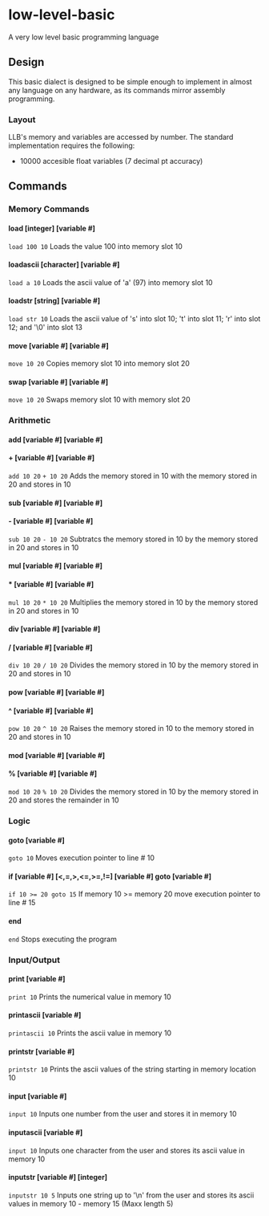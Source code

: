 # low-level-basic
A very low level basic programming language

## Design

This basic dialect is designed to be simple enough to implement in almost any language on any hardware, as its commands mirror assembly programming.

### Layout

LLB's memory and variables are accessed by number. The standard implementation requires the following:
- 10000 accesible float variables (7 decimal pt accuracy)

## Commands

### Memory Commands

#### load [integer] [variable #]
`load 100 10`
Loads the value 100 into memory slot 10
#### loadascii [character] [variable #]
`load a 10`
Loads the ascii value of 'a' (97) into memory slot 10
#### loadstr [string] [variable #]
`load str 10`
Loads the ascii value of 's' into slot 10; 't' into slot 11; 'r' into slot 12; and '\0' into slot 13

#### move [variable #] [variable #]
`move 10 20`
Copies memory slot 10 into memory slot 20

#### swap [variable #] [variable #]
`move 10 20`
Swaps memory slot 10 with memory slot 20

### Arithmetic

#### add [variable #] [variable #]
#### + [variable #] [variable #]
`add 10 20`
`+ 10 20`
Adds the memory stored in 10 with the memory stored in 20 and stores in 10


#### sub [variable #] [variable #]
#### - [variable #] [variable #]

`sub 10 20`
`- 10 20`
Subtratcs the memory stored in 10 by the memory stored in 20 and stores in 10

#### mul [variable #] [variable #]
#### * [variable #] [variable #]

`mul 10 20`
`* 10 20`
 Multiplies the memory stored in 10 by the memory stored in 20 and stores in 10

#### div [variable #] [variable #]
#### / [variable #] [variable #]

`div 10 20`
`/ 10 20`
Divides the memory stored in 10 by the memory stored in 20 and stores in 10

#### pow [variable #] [variable #]
#### ^ [variable #] [variable #]

`pow 10 20`
`^ 10 20`
Raises the memory stored in 10 to the memory stored in 20 and stores in 10

#### mod [variable #] [variable #]
#### % [variable #] [variable #]

`mod 10 20`
`% 10 20`
Divides the memory stored in 10 by the memory stored in 20 and stores the remainder in 10


### Logic

#### goto [variable #]
`goto 10`
Moves execution pointer to line # 10

#### if [variable #] [<,=,>,<=,>=,!=] [variable #] goto [variable #]
`if 10 >= 20 goto 15`
If memory 10 >= memory 20 move execution pointer to line # 15

#### end
`end`
Stops executing the program

### Input/Output

#### print [variable #]
`print 10`
Prints the numerical value in memory 10

#### printascii [variable #]
`printascii 10`
Prints the ascii value in memory 10

#### printstr [variable #]
`printstr 10`
Prints the ascii values of the string starting in memory location 10

#### input [variable #]
`input 10`
Inputs one number from the user and stores it in memory 10

#### inputascii [variable #]
`input 10`
Inputs one character from the user and stores its ascii value in memory 10

#### inputstr [variable #] [integer]
`inputstr 10 5`
Inputs one string up to '\n' from the user and stores its ascii values in memory 10 - memory 15 (Maxx length 5)


